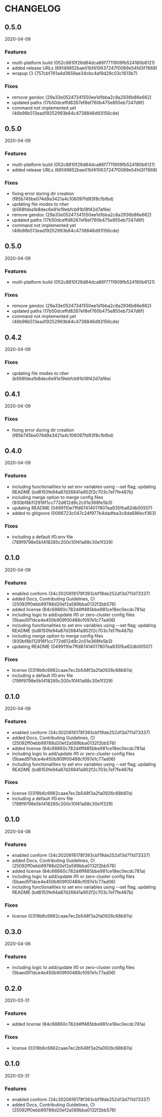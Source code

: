 # CHANGELOG

<!--- next entry here -->

## 0.5.0
2020-04-09

### Features

- multi-platform build (052c8810f26d84dca86f7711909fb524180b6121)
- added release URLs (68149852bae01bf410637247f0089e54fd3f7668)
- wrapup CI (757cbf761a4d3659ae34cbc4af9d29c03c1613b7)

### Fixes

- remove gendoc (29a33e05247341550ee1d1bba2c8a2936b86e662)
- updated paths (17b50dceffd8267ef8ef760b475e855eb7347d6f)
- command not implemented yet (46b96b513ead19252993b84c4738846d93156cde)

## 0.5.0
2020-04-09

### Features

- multi-platform build (052c8810f26d84dca86f7711909fb524180b6121)
- added release URLs (68149852bae01bf410637247f0089e54fd3f7668)

### Fixes

- fixing error during dir creation (f85b745be074d9a3421a4c106097fd93f8c1bfbd)
- updating file modes to rdwr (b568fdea1b8dec6e91e19ebfcb91b18f42d7af6e)
- remove gendoc (29a33e05247341550ee1d1bba2c8a2936b86e662)
- updated paths (17b50dceffd8267ef8ef760b475e855eb7347d6f)
- command not implemented yet (46b96b513ead19252993b84c4738846d93156cde)

## 0.5.0
2020-04-09

### Features

- multi-platform build (052c8810f26d84dca86f7711909fb524180b6121)

### Fixes

- remove gendoc (29a33e05247341550ee1d1bba2c8a2936b86e662)
- updated paths (17b50dceffd8267ef8ef760b475e855eb7347d6f)
- command not implemented yet (46b96b513ead19252993b84c4738846d93156cde)

## 0.4.2
2020-04-09

### Fixes

- updating file modes to rdwr (b568fdea1b8dec6e91e19ebfcb91b18f42d7af6e)

## 0.4.1
2020-04-09

### Fixes

- fixing error during dir creation (f85b745be074d9a3421a4c106097fd93f8c1bfbd)

## 0.4.0
2020-04-09

### Features

- including functionalities to set env variables using --set flag; updating README (bd8150fe94a87d26841a902f2c703c7ef7fe487b)
- including merge option to merge config files (930bf8b112916f1cc772d612d9c2c01e368fe5b3)
- updating README (0499110e7ffd87414017807ea935fba62db00507)
- added to gitignore (0066723c047c24f977b4dadfea3c8da686ecf363)

### Fixes

- including a default if0.env file (789f9798e5b1418285c200c10f41a88c30e1f329)

## 0.1.0
2020-04-09

### Features

- enabled conform (34c3020816178f393cbf19de252d13d711d73337)
- added Docs, Contributing Guidelines, CI (25092ff0ebb99788d20ef2a589bba0132f2bb576)
- added license (84c68860c782d4ff485bbe981ce18ec0ecdc781a)
- including logic to add/update if0 or zero-cluster config files (5baed5f1dce4e450b909f00488cf097e1c77ad06)
- including functionalities to set env variables using --set flag; updating README (bd8150fe94a87d26841a902f2c703c7ef7fe487b)
- including merge option to merge config files (930bf8b112916f1cc772d612d9c2c01e368fe5b3)
- updating README (0499110e7ffd87414017807ea935fba62db00507)

### Fixes

- license (0319b6c6662caae7ec2b548f3a2fa0926c68b97a)
- including a default if0.env file (789f9798e5b1418285c200c10f41a88c30e1f329)

## 0.1.0
2020-04-09

### Features

- enabled conform (34c3020816178f393cbf19de252d13d711d73337)
- added Docs, Contributing Guidelines, CI (25092ff0ebb99788d20ef2a589bba0132f2bb576)
- added license (84c68860c782d4ff485bbe981ce18ec0ecdc781a)
- including logic to add/update if0 or zero-cluster config files (5baed5f1dce4e450b909f00488cf097e1c77ad06)
- including functionalities to set env variables using --set flag; updating README (bd8150fe94a87d26841a902f2c703c7ef7fe487b)

### Fixes

- license (0319b6c6662caae7ec2b548f3a2fa0926c68b97a)
- including a default if0.env file (789f9798e5b1418285c200c10f41a88c30e1f329)

## 0.1.0
2020-04-08

### Features

- enabled conform (34c3020816178f393cbf19de252d13d711d73337)
- added Docs, Contributing Guidelines, CI (25092ff0ebb99788d20ef2a589bba0132f2bb576)
- added license (84c68860c782d4ff485bbe981ce18ec0ecdc781a)
- including logic to add/update if0 or zero-cluster config files (5baed5f1dce4e450b909f00488cf097e1c77ad06)
- including functionalities to set env variables using --set flag; updating README (bd8150fe94a87d26841a902f2c703c7ef7fe487b)

### Fixes

- license (0319b6c6662caae7ec2b548f3a2fa0926c68b97a)

## 0.3.0
2020-04-06

### Features

- including logic to add/update if0 or zero-cluster config files (5baed5f1dce4e450b909f00488cf097e1c77ad06)

## 0.2.0
2020-03-31

### Features

- added license (84c68860c782d4ff485bbe981ce18ec0ecdc781a)

### Fixes

- license (0319b6c6662caae7ec2b548f3a2fa0926c68b97a)

## 0.1.0
2020-03-31

### Features

- enabled conform (34c3020816178f393cbf19de252d13d711d73337)
- added Docs, Contributing Guidelines, CI (25092ff0ebb99788d20ef2a589bba0132f2bb576)